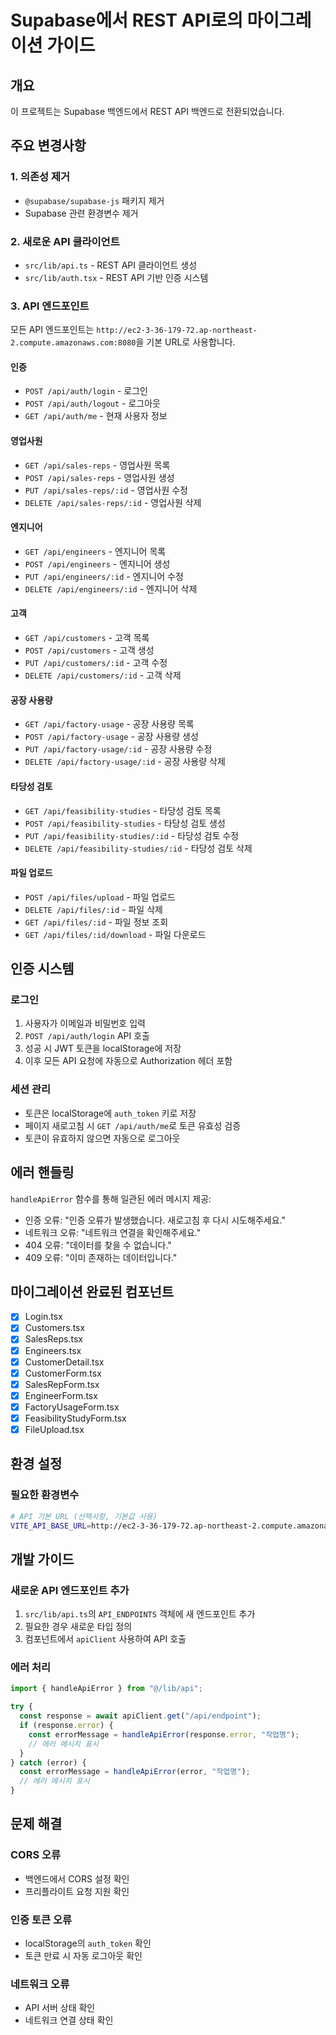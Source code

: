 # Supabase에서 REST API로의 마이그레이션 가이드

## 개요

이 프로젝트는 Supabase 백엔드에서 REST API 백엔드로 전환되었습니다.

## 주요 변경사항

### 1. 의존성 제거

- `@supabase/supabase-js` 패키지 제거
- Supabase 관련 환경변수 제거

### 2. 새로운 API 클라이언트

- `src/lib/api.ts` - REST API 클라이언트 생성
- `src/lib/auth.tsx` - REST API 기반 인증 시스템

### 3. API 엔드포인트

모든 API 엔드포인트는 `http://ec2-3-36-179-72.ap-northeast-2.compute.amazonaws.com:8080`을 기본 URL로 사용합니다.

#### 인증

- `POST /api/auth/login` - 로그인
- `POST /api/auth/logout` - 로그아웃
- `GET /api/auth/me` - 현재 사용자 정보

#### 영업사원

- `GET /api/sales-reps` - 영업사원 목록
- `POST /api/sales-reps` - 영업사원 생성
- `PUT /api/sales-reps/:id` - 영업사원 수정
- `DELETE /api/sales-reps/:id` - 영업사원 삭제

#### 엔지니어

- `GET /api/engineers` - 엔지니어 목록
- `POST /api/engineers` - 엔지니어 생성
- `PUT /api/engineers/:id` - 엔지니어 수정
- `DELETE /api/engineers/:id` - 엔지니어 삭제

#### 고객

- `GET /api/customers` - 고객 목록
- `POST /api/customers` - 고객 생성
- `PUT /api/customers/:id` - 고객 수정
- `DELETE /api/customers/:id` - 고객 삭제

#### 공장 사용량

- `GET /api/factory-usage` - 공장 사용량 목록
- `POST /api/factory-usage` - 공장 사용량 생성
- `PUT /api/factory-usage/:id` - 공장 사용량 수정
- `DELETE /api/factory-usage/:id` - 공장 사용량 삭제

#### 타당성 검토

- `GET /api/feasibility-studies` - 타당성 검토 목록
- `POST /api/feasibility-studies` - 타당성 검토 생성
- `PUT /api/feasibility-studies/:id` - 타당성 검토 수정
- `DELETE /api/feasibility-studies/:id` - 타당성 검토 삭제

#### 파일 업로드

- `POST /api/files/upload` - 파일 업로드
- `DELETE /api/files/:id` - 파일 삭제
- `GET /api/files/:id` - 파일 정보 조회
- `GET /api/files/:id/download` - 파일 다운로드

## 인증 시스템

### 로그인

1. 사용자가 이메일과 비밀번호 입력
2. `POST /api/auth/login` API 호출
3. 성공 시 JWT 토큰을 localStorage에 저장
4. 이후 모든 API 요청에 자동으로 Authorization 헤더 포함

### 세션 관리

- 토큰은 localStorage에 `auth_token` 키로 저장
- 페이지 새로고침 시 `GET /api/auth/me`로 토큰 유효성 검증
- 토큰이 유효하지 않으면 자동으로 로그아웃

## 에러 핸들링

`handleApiError` 함수를 통해 일관된 에러 메시지 제공:

- 인증 오류: "인증 오류가 발생했습니다. 새로고침 후 다시 시도해주세요."
- 네트워크 오류: "네트워크 연결을 확인해주세요."
- 404 오류: "데이터를 찾을 수 없습니다."
- 409 오류: "이미 존재하는 데이터입니다."

## 마이그레이션 완료된 컴포넌트

- [x] Login.tsx
- [x] Customers.tsx
- [x] SalesReps.tsx
- [x] Engineers.tsx
- [x] CustomerDetail.tsx
- [x] CustomerForm.tsx
- [x] SalesRepForm.tsx
- [x] EngineerForm.tsx
- [x] FactoryUsageForm.tsx
- [x] FeasibilityStudyForm.tsx
- [x] FileUpload.tsx

## 환경 설정

### 필요한 환경변수

```bash
# API 기본 URL (선택사항, 기본값 사용)
VITE_API_BASE_URL=http://ec2-3-36-179-72.ap-northeast-2.compute.amazonaws.com:8080
```

## 개발 가이드

### 새로운 API 엔드포인트 추가

1. `src/lib/api.ts`의 `API_ENDPOINTS` 객체에 새 엔드포인트 추가
2. 필요한 경우 새로운 타입 정의
3. 컴포넌트에서 `apiClient` 사용하여 API 호출

### 에러 처리

```typescript
import { handleApiError } from "@/lib/api";

try {
  const response = await apiClient.get("/api/endpoint");
  if (response.error) {
    const errorMessage = handleApiError(response.error, "작업명");
    // 에러 메시지 표시
  }
} catch (error) {
  const errorMessage = handleApiError(error, "작업명");
  // 에러 메시지 표시
}
```

## 문제 해결

### CORS 오류

- 백엔드에서 CORS 설정 확인
- 프리플라이트 요청 지원 확인

### 인증 토큰 오류

- localStorage의 `auth_token` 확인
- 토큰 만료 시 자동 로그아웃 확인

### 네트워크 오류

- API 서버 상태 확인
- 네트워크 연결 상태 확인
